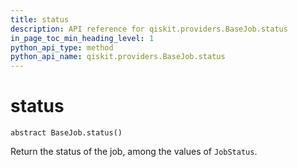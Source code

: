 ```yaml
---
title: status
description: API reference for qiskit.providers.BaseJob.status
in_page_toc_min_heading_level: 1
python_api_type: method
python_api_name: qiskit.providers.BaseJob.status
---
```


# status

<span id="qiskit.providers.BaseJob.status" />

`abstract BaseJob.status()`

Return the status of the job, among the values of `JobStatus`.

